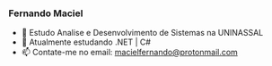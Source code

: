 ### Fernando Maciel



- 🔭 Estudo Analise e Desenvolvimento de Sistemas na UNINASSAL
- 🌱 Atualmente estudando .NET | C#
- 📫 Contate-me no email: macielfernando@protonmail.com

